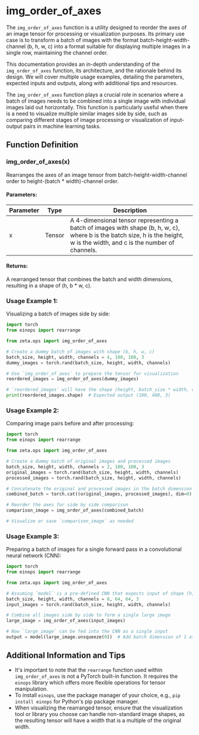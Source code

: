 # img_order_of_axes

The `img_order_of_axes` function is a utility designed to reorder the axes of an image tensor for processing or visualization purposes. Its primary use case is to transform a batch of images with the format batch-height-width-channel (b, h, w, c) into a format suitable for displaying multiple images in a single row, maintaining the channel order.

This documentation provides an in-depth understanding of the `img_order_of_axes` function, its architecture, and the rationale behind its design. We will cover multiple usage examples, detailing the parameters, expected inputs and outputs, along with additional tips and resources.

The `img_order_of_axes` function plays a crucial role in scenarios where a batch of images needs to be combined into a single image with individual images laid out horizontally. This function is particularly useful when there is a need to visualize multiple similar images side by side, such as comparing different stages of image processing or visualization of input-output pairs in machine learning tasks.

## Function Definition

### img_order_of_axes(x)
Rearranges the axes of an image tensor from batch-height-width-channel order to height-(batch * width)-channel order.

#### Parameters:

| Parameter | Type        | Description |
|-----------|-------------|-------------|
| x         | Tensor      | A 4-dimensional tensor representing a batch of images with shape (b, h, w, c), where b is the batch size, h is the height, w is the width, and c is the number of channels. |

#### Returns:
A rearranged tensor that combines the batch and width dimensions, resulting in a shape of (h, b * w, c).


### Usage Example 1:

Visualizing a batch of images side by side:

```python
import torch
from einops import rearrange

from zeta.ops import img_order_of_axes

# Create a dummy batch of images with shape (b, h, w, c)
batch_size, height, width, channels = 4, 100, 100, 3
dummy_images = torch.rand(batch_size, height, width, channels)

# Use `img_order_of_axes` to prepare the tensor for visualization
reordered_images = img_order_of_axes(dummy_images)

# `reordered_images` will have the shape (height, batch_size * width, channels)
print(reordered_images.shape)  # Expected output (100, 400, 3)
```

### Usage Example 2:

Comparing image pairs before and after processing:

```python
import torch
from einops import rearrange

from zeta.ops import img_order_of_axes

# Create a dummy batch of original images and processed images
batch_size, height, width, channels = 2, 100, 100, 3
original_images = torch.rand(batch_size, height, width, channels)
processed_images = torch.rand(batch_size, height, width, channels)

# Concatenate the original and processed images in the batch dimension
combined_batch = torch.cat((original_images, processed_images), dim=0)

# Reorder the axes for side by side comparison
comparison_image = img_order_of_axes(combined_batch)

# Visualize or save `comparison_image` as needed
```

### Usage Example 3:

Preparing a batch of images for a single forward pass in a convolutional neural network (CNN):

```python
import torch
from einops import rearrange

from zeta.ops import img_order_of_axes

# Assuming `model` is a pre-defined CNN that expects input of shape (h, w, c)
batch_size, height, width, channels = 8, 64, 64, 3
input_images = torch.rand(batch_size, height, width, channels)

# Combine all images side by side to form a single large image
large_image = img_order_of_axes(input_images)

# Now `large_image` can be fed into the CNN as a single input
output = model(large_image.unsqueeze(0))  # Add batch dimension of 1 at the beginning
```

## Additional Information and Tips

- It's important to note that the `rearrange` function used within `img_order_of_axes` is not a PyTorch built-in function. It requires the `einops` library which offers more flexible operations for tensor manipulation.
- To install `einops`, use the package manager of your choice, e.g., `pip install einops` for Python's pip package manager.
- When visualizing the rearranged tensor, ensure that the visualization tool or library you choose can handle non-standard image shapes, as the resulting tensor will have a width that is a multiple of the original width.
